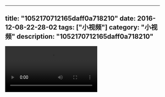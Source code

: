 
---
title: "1052170712165daff0a718210"
date: 2016-12-08-22-28-02
tags: ["小视频"]
category: "小视频"
description: "1052170712165daff0a718210"
---
<video src="http://ohtsqip0g.bkt.clouddn.com/1052170712165daff0a718210.mp4" controls="controls"></video>
